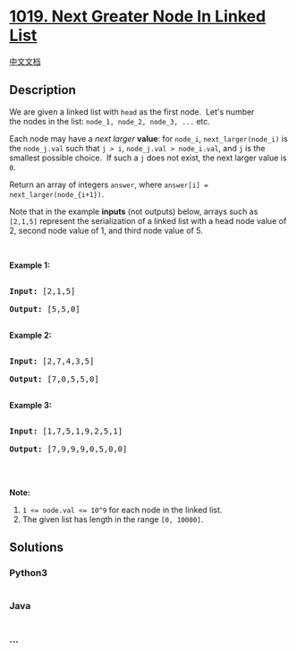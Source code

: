 # [1019. Next Greater Node In Linked List](https://leetcode.com/problems/next-greater-node-in-linked-list)

[中文文档](/solution/1000-1099/1019.Next%20Greater%20Node%20In%20Linked%20List/README.md)

## Description

<p>We are given a linked list with&nbsp;<code>head</code>&nbsp;as the first node.&nbsp; Let&#39;s number the&nbsp;nodes in the list: <code>node_1, node_2, node_3, ...</code> etc.</p>



<p>Each node may have a <em>next larger</em> <strong>value</strong>: for <code>node_i</code>,&nbsp;<code>next_larger(node_i)</code>&nbsp;is the <code>node_j.val</code> such that <code>j &gt; i</code>, <code>node_j.val &gt; node_i.val</code>, and <code>j</code> is the smallest possible choice.&nbsp; If such a <code>j</code>&nbsp;does not exist, the next larger value is <code>0</code>.</p>



<p>Return an array of integers&nbsp;<code>answer</code>, where <code>answer[i] = next_larger(node_{i+1})</code>.</p>



<p>Note that in the example <strong>inputs</strong>&nbsp;(not outputs) below, arrays such as <code>[2,1,5]</code>&nbsp;represent the serialization of a linked list with a head node value of 2, second node value of 1, and third node value of 5.</p>



<p>&nbsp;</p>



<div>

<p><strong>Example 1:</strong></p>



<pre>

<strong>Input: </strong><span id="example-input-1-1">[2,1,5]</span>

<strong>Output: </strong><span id="example-output-1">[5,5,0]</span>

</pre>



<div>

<p><strong>Example 2:</strong></p>



<pre>

<strong>Input: </strong><span id="example-input-2-1">[2,7,4,3,5]</span>

<strong>Output: </strong><span id="example-output-2">[7,0,5,5,0]</span>

</pre>



<div>

<p><strong>Example 3:</strong></p>



<pre>

<strong>Input: </strong><span id="example-input-3-1">[1,7,5,1,9,2,5,1]</span>

<strong>Output: </strong><span id="example-output-3">[7,9,9,9,0,5,0,0]</span>

</pre>



<p>&nbsp;</p>



<p><strong><span>Note:</span></strong></p>



<ol>
	<li><code><span>1 &lt;= node.val&nbsp;&lt;= 10^9</span></code><span>&nbsp;for each node in the linked list.</span></li>
	<li>The given list has length in the range <code>[0, 10000]</code>.</li>
</ol>

</div>

</div>

</div>

## Solutions

<!-- tabs:start -->

### **Python3**

```python

```

### **Java**

```java

```

### **...**

```

```

<!-- tabs:end -->
